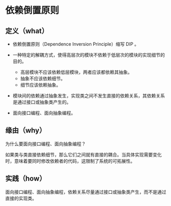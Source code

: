 # 依赖倒置原则

## 定义（what）

- 依赖倒置原则（Dependence Inversion Principle）缩写 DIP 。
- 一种特定的解耦方式，使得高层次的模块不依赖于低层次的模块的实现细节的目的。
  
  - 高层模块不应该依赖低层模块，两者应该都依赖其抽象。
  - 抽象不应该依赖细节。
  - 细节应该依赖抽象。
  
- 模块间的依赖通过抽象发生，实现类之间不发生直接的依赖关系，其依赖关系是通过接口或抽象类产生的。
- 面向接口编程、面向抽象编程。

## 缘由（why）

为什么要面向接口编程、面向抽象编程？

如果类与类直接依赖细节，那么它们之间就有直接的耦合。当具体实现需要变化时，意味着要同时修改依赖者的代码，这限制了系统的可拓展性。

## 实践（how）

面向接口编程、面向抽象编程，依赖关系尽量通过接口或抽象类产生，而不是通过直接的实现类。
